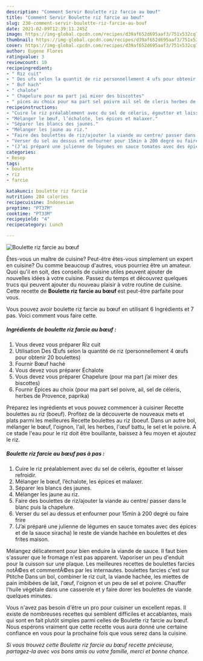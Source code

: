```yaml
---
description: "Comment Servir Boulette riz farcie au bœuf"
title: "Comment Servir Boulette riz farcie au bœuf"
slug: 230-comment-servir-boulette-riz-farcie-au-bouf
date: 2021-02-09T12:39:11.245Z
image: https://img-global.cpcdn.com/recipes/d39af652d695aaf3/751x532cq70/boulette-riz-farcie-au-boeuf-photo-principale-de-la-recette.jpg
thumbnail: https://img-global.cpcdn.com/recipes/d39af652d695aaf3/751x532cq70/boulette-riz-farcie-au-boeuf-photo-principale-de-la-recette.jpg
cover: https://img-global.cpcdn.com/recipes/d39af652d695aaf3/751x532cq70/boulette-riz-farcie-au-boeuf-photo-principale-de-la-recette.jpg
author: Eugene Flores
ratingvalue: 3
reviewcount: 10
recipeingredient:
- " Riz cuit"
- " Des ufs selon la quantit de riz personnellement 4 ufs pour obtenir 20 boulettes"
- " Buf hach"
- " chalote"
- " Chapelure pour ma part jai mixer des biscottes"
- " pices au choix pour ma part sel poivre ail sel de cleris herbes de Provence paprika"
recipeinstructions:
- "Cuire le riz préalablement avec du sel de céleris, égoutter et laisser refroidir."
- "Mélanger le bœuf, l’échalote, les épices et malaxer."
- "Séparer les blancs des jaunes."
- "Mélanger les jaune au riz."
- "Faire des boulettes de riz/ajouter la viande au centre/ passer dans le blanc puis la chapelure."
- "Verser du sel au dessus et enfourner pour 15min à 200 degré ou faire frire"
- "(J’ai préparé une julienne de légumes en sauce tomates avec des épices et de la sauce siracha) le reste de viande hachée en boulettes et des frites maison."
categories:
- Resep
tags:
- boulette
- riz
- farcie

katakunci: boulette riz farcie 
nutrition: 284 calories
recipecuisine: Indonesian
preptime: "PT37M"
cooktime: "PT33M"
recipeyield: "4"
recipecategory: Lunch

---
```



![Boulette riz farcie au bœuf](https://img-global.cpcdn.com/recipes/d39af652d695aaf3/751x532cq70/boulette-riz-farcie-au-boeuf-photo-principale-de-la-recette.jpg)

Êtes-vous un maître de cuisine? Peut-être êtes-vous simplement un expert en cuisine? Ou comme beaucoup d'autres, vous pourriez être un amateur. Quoi qu'il en soit, des conseils de cuisine utiles peuvent ajouter de nouvelles idées à votre cuisine. Passez du temps et découvrez quelques trucs qui peuvent ajouter du nouveau plaisir à votre routine de cuisine. Cette recette de <strong> Boulette riz farcie au bœuf </strong> est peut-être parfaite pour vous.

<!--inarticleads1-->

Vous pouvez avoir boulette riz farcie au bœuf en utilisant 6 Ingrédients et 7 pas. Voici comment vous faire cette.

##### Ingrédients de boulette riz farcie au bœuf :

1. Vous devez vous préparer  Riz cuit
1. Utilisation  Des Œufs selon la quantité de riz (personnellement 4 œufs pour obtenir 20 boulettes)
1. Fournir  Bœuf haché
1. Vous devez vous préparer  Échalote
1. Vous devez vous préparer  Chapelure (pour ma part j’ai mixer des biscottes)
1. Fournir  Épices au choix (pour ma part sel poivre, ail, sel de céleris, herbes de Provence, paprika)


Préparez les ingrédients et vous pouvez commencer à cuisiner Recette boulettes au riz (boeuf). Profitez de la découverte de nouveaux mets et plats parmi les meilleures Recette boulettes au riz (boeuf. Dans un autre bol, mélanger le bœuf, l&#39;oignon, l&#39;ail, les herbes, l&#39;œuf battu, le sel et le poivre. A ce stade l&#39;eau pour le riz doit être bouillante, baissez à feu moyen et ajoutez le riz. 

<!--inarticleads2-->

##### Boulette riz farcie au bœuf pas à pas :

1. Cuire le riz préalablement avec du sel de céleris, égoutter et laisser refroidir.
1. Mélanger le bœuf, l’échalote, les épices et malaxer.
1. Séparer les blancs des jaunes.
1. Mélanger les jaune au riz.
1. Faire des boulettes de riz/ajouter la viande au centre/ passer dans le blanc puis la chapelure.
1. Verser du sel au dessus et enfourner pour 15min à 200 degré ou faire frire
1. (J’ai préparé une julienne de légumes en sauce tomates avec des épices et de la sauce siracha) le reste de viande hachée en boulettes et des frites maison.


Mélangez délicatement pour bien enduire la viande de sauce. Il faut bien s&#39;assurer que le fromage n&#39;est pas apparent. Vaporiser un peu d&#39;enduit pour la cuisson sur une plaque. Les meilleures recettes de boulettes farcies notÃ©es et commentÃ©es par les internautes. boulettes farcies c&#39;est sur Ptitche Dans un bol, combiner le riz cuit, la viande hachée, les miettes de pain imbibées de lait, l&#39;œuf, l&#39;oignon et un peu de sel et poivre. Chauffer l&#39;huile végétale dans une casserole et y faire dorer les boulettes de viande quelques minutes. 

<!--inarticleads1-->

<p>
Vous n'avez pas besoin d'être un pro pour cuisiner un excellent repas. Il existe de nombreuses recettes qui semblent difficiles et accablantes, mais qui sont en fait plutôt simples parmi celles de Boulette riz farcie au bœuf. Nous espérons vraiment que cette recette vous aura donné une certaine confiance en vous pour la prochaine fois que vous serez dans la cuisine.
</p>

<p>
<i>Si vous trouvez cette Boulette riz farcie au bœuf recette précieuse, partagez-la avec vos bons amis ou votre famille, merci et bonne chance.</i>
</p>
